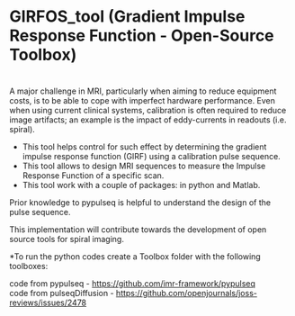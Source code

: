 # GIRFOS_tool  (Gradient Impulse Response Function - Open-Source Toolbox)
# 

A major challenge in MRI, particularly when aiming to reduce equipment costs, is to be able to cope with imperfect hardware performance. Even when using current clinical systems, calibration is often required to reduce image artifacts; an example is the impact of eddy-currents in readouts (i.e. spiral). 

- This tool helps control for such effect by determining the gradient impulse response function (GIRF) using a calibration pulse sequence.
- This tool allows to design MRI sequences to measure the Impulse Response Function of a specific scan.
- This tool work with a couple of packages: in python and Matlab.

Prior knowledge to pypulseq is helpful to understand the design of the pulse sequence.

This implementation will contribute towards the development of open source tools for spiral imaging.

*To run the python codes create a Toolbox folder with the following toolboxes:

code from pypulseq - https://github.com/imr-framework/pypulseq       
code from pulseqDiffusion - https://github.com/openjournals/joss-reviews/issues/2478
